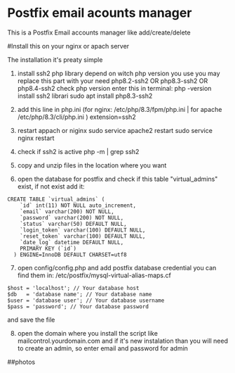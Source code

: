 # Postfix email acounts manager
This is a Postfix Email accounts manager like add/create/delete

#Install this on your nginx or apach server

The installation it's preaty simple
1) install ssh2 php library depend on witch php version you use you may replace this part with your need php8.2-ssh2 OR php8.3-ssh2 OR php8.4-ssh2
check php version enter this in terminal: php -version
install ssh2 librari
sudo apt install php8.3-ssh2
 
3) add this line in php.ini (for nginx: /etc/php/8.3/fpm/php.ini | for apache /etc/php/8.3/cli/php.ini )
extension=ssh2

4) restart appach or niginx
sudo service apache2 restart
sudo service nginx restart

5) check if ssh2 is active 
php -m | grep ssh2

5) copy and unzip files in the location where you want
6) open the database for postfix and check if this table "virtual_admins" exist, if not exist add it: 
  ```  
  CREATE TABLE `virtual_admins` (
      `id` int(11) NOT NULL auto_increment,
      `email` varchar(200) NOT NULL,
      `password` varchar(200) NOT NULL,
      `status` varchar(50) DEFAULT NULL,
      `login_token` varchar(100) DEFAULT NULL,
      `reset_token` varchar(100) DEFAULT NULL,
      `date_log` datetime DEFAULT NULL,
      PRIMARY KEY (`id`) 
    ) ENGINE=InnoDB DEFAULT CHARSET=utf8
```

7) open config/config.php and add postfix database credential you can find them in: /etc/postfix/mysql-virtual-alias-maps.cf
``` 
$host = 'localhost'; // Your database host
$db   = 'database name'; // Your database name
$user = 'database user'; // Your database username
$pass = 'password'; // Your database password
``` 
and save the file


8) open the domain where you install the script like mailcontrol.yourdomain.com
and if it's new instalation than you will need to create an admin, so enter email and password for admin

##photos
<img srg="https://raw.githubusercontent.com/postfix-admin/postfix-email-acounts-manager/3e6289297217ac830bd4264e2195841cd9cda94f/screenshot/screen1.png">
<img srg="https://raw.githubusercontent.com/postfix-admin/postfix-email-acounts-manager/3e6289297217ac830bd4264e2195841cd9cda94f/screenshot/screen2.png">
<img srg="https://raw.githubusercontent.com/postfix-admin/postfix-email-acounts-manager/3e6289297217ac830bd4264e2195841cd9cda94f/screenshot/screen3.png">
